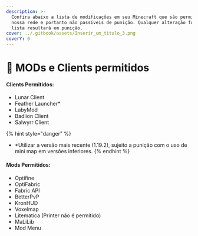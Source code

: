 ```yaml
---
description: >-
  Confira abaixo a lista de modificações em seu Minecraft que são permitidas em
  nossa rede e portanto não passíveis de punição. Qualquer alteração fora da
  lista resultará em punição.
cover: ../.gitbook/assets/Inserir_um_titulo_3.png
coverY: 0
---
```


# 🚧 MODs e Clients permitidos

#### Clients Permitidos:

* Lunar Client
* Feather Launcher\*
* LabyMod
* Badlion Client
* Salwyrr Client

{% hint style="danger" %}
* \*Utilizar a versão mais recente (1.19.2), sujeito a punição com o uso de mini map em versões inferiores.
{% endhint %}

#### Mods Permitidos:

* Optifine
* OptiFabric
* Fabric API
* BetterPvP
* KronHUD
* Voxelmap
* Litematica (Printer não é permitido)
* MaLiLib
* Mod Menu
